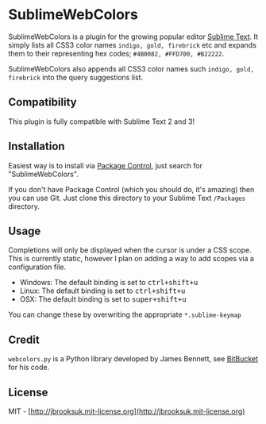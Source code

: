 # SublimeWebColors
SublimeWebColors is a plugin for the growing popular editor [Sublime Text](http://www.sublimetext.com). It simply lists all CSS3 color names `indigo, gold, firebrick` etc and expands them to their representing hex codes; `#4B0082, #FFD700, #B22222`.

SublimeWebColors also appends all CSS3 color names such `indigo, gold, firebrick` into the query suggestions list.

## Compatibility
This plugin is fully compatible with Sublime Text 2 and 3!

## Installation
Easiest way is to install via [Package Control](https://sublime.wbond.net/installation), just search for "SublimeWebColors".

If you don't have Package Control (which you should do, it's amazing) then you can use Git. Just clone this directory to your Sublime Text `/Packages` directory.

## Usage
Completions will only be displayed when the cursor is under a CSS scope. This is currently static, however I plan on adding a way to add scopes via a configuration file.

- Windows: The default binding is set to <kbd>ctrl+shift+u</kbd>
- Linux: The default binding is set to <kbd>ctrl+shift+u</kbd>
- OSX: The default binding is set to <kbd>super+shift+u</kbd>

You can change these by overwriting the appropriate `*.sublime-keymap`

## Credit
`webcolors.py` is a Python library developed by James Bennett, see [BitBucket](https://bitbucket.org/ubernostrum/webcolors/) for his code.

## License
MIT - [http://jbrooksuk.mit-license.org](http://jbrooksuk.mit-license.org)
